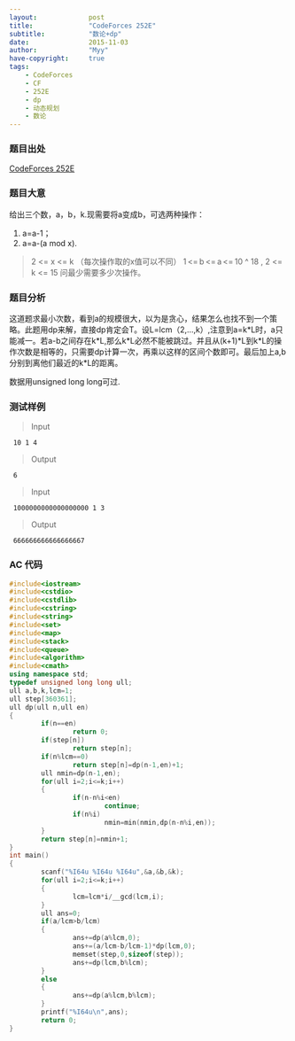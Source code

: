 ```yaml
---
layout:             post
title:              "CodeForces 252E"
subtitle:           "数论+dp"
date:               2015-11-03
author:             "Myy"
have-copyright:     true
tags:
    - CodeForces
    - CF
    - 252E
    - dp
    - 动态规划
    - 数论
---
```


### 题目出处

 [CodeForces 252E]("http://codeforces.com/problemset/problem/252/E")
 
 
### 题目大意

给出三个数，a，b，k.现需要将a变成b，可选两种操作：
1. a=a-1；
2. a=a-(a mod x).
> 2 <= x <= k （每次操作取的x值可以不同）
> 1 <= b <= a <= 10 ^ 18 , 2 <= k <= 15
问最少需要多少次操作。

### 题目分析

 这道题求最小次数，看到a的规模很大，以为是贪心，结果怎么也找不到一个策略。此题用dp来解，直接dp肯定会T。设L=lcm（2,...,k）,注意到a=k\*L时，a只能减一。若a-b之间存在k\*L,那么k\*L必然不能被跳过。并且从(k+1)\*L到k\*L的操作次数是相等的，只需要dp计算一次，再乘以这样的区间个数即可。最后加上a,b分别到离他们最近的k\*L的距离。
 
 数据用unsigned long long可过.

### 测试样例

> Input

```
 10 1 4
```
> Output

```
 6
```

> Input

```
 1000000000000000000 1 3
```
> Output

```
 666666666666666667
```

### AC 代码
 
```cpp
#include<iostream>
#include<cstdio>
#include<cstdlib>
#include<cstring>
#include<string>
#include<set>
#include<map>
#include<stack>
#include<queue>
#include<algorithm>
#include<cmath>
using namespace std;
typedef unsigned long long ull;
ull a,b,k,lcm=1;
ull step[360361];
ull dp(ull n,ull en)
{
        if(n==en)
                return 0;
        if(step[n])
                return step[n];
        if(n%lcm==0)
                return step[n]=dp(n-1,en)+1;
        ull nmin=dp(n-1,en);
        for(ull i=2;i<=k;i++)
        {
                if(n-n%i<en)
                        continue;
                if(n%i)
                        nmin=min(nmin,dp(n-n%i,en));
        }
        return step[n]=nmin+1;
}
int main()
{
        scanf("%I64u %I64u %I64u",&a,&b,&k);
        for(ull i=2;i<=k;i++)
        {
                lcm=lcm*i/__gcd(lcm,i);
        }
        ull ans=0;
        if(a/lcm>b/lcm)
        {
                ans+=dp(a%lcm,0);
                ans+=(a/lcm-b/lcm-1)*dp(lcm,0);
                memset(step,0,sizeof(step));
                ans+=dp(lcm,b%lcm);
        }
        else
        {
                ans+=dp(a%lcm,b%lcm);
        }
        printf("%I64u\n",ans);
        return 0;
}

```
